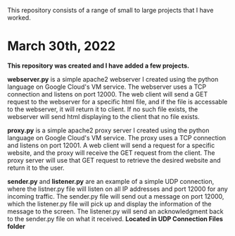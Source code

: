 This repository consists of a range of small to large projects that I have worked. 

# March 30th, 2022
**This repository was created and I have added a few projects.**

**webserver.py** is a simple apache2 webserver I created using the python language on Google Cloud's VM service. The webserver uses a TCP connection and listens on port 12000. The web client will send a GET request to the webserver for a specific html file, and if the file is accessable to the webserver, it will return it to client. If no such file exists, the webserver will send html displaying to the client that no file exists.

**proxy.py** is a simple apache2 proxy server I created using the python language on Google Cloud's VM service. The proxy uses a TCP connection and listens on port 12001. A web client will send a request for a specific website, and the proxy will receive the GET request from the client. The proxy server will use that GET request to retrieve the desired website and return it to the user.

**sender.py** and **listener.py** are an example of a simple UDP connection, where the listner.py file will listen on all IP addresses and port 12000 for any incoming traffic. The sender.py file will send out a message on port 12000, which the listener.py file will pick up and display the information of the message to the screen. The listener.py will send an acknowledgment back to the sender.py file on what it received. **Located in UDP Connection Files folder**

